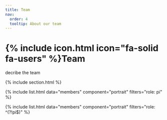 ```yaml
---
title: Team
nav:
  order: 4
  tooltip: About our team
---
```


# {% include icon.html icon="fa-solid fa-users" %}Team

decribe the team

{% include section.html %}

{% include list.html data="members" component="portrait" filters="role: pi" %}

{% include list.html data="members" component="portrait" filters="role: ^(?!pi$)" %}

